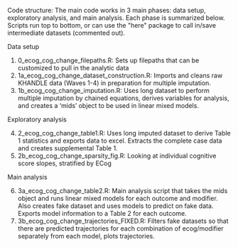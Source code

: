 Code structure: The main code works in 3 main phases: data setup, exploratory analysis, and main analysis. Each phase is summarized below. Scripts run top to bottom, or can use the "here" package to call in/save intermediate datasets (commented out). 


Data setup

1. 0_ecog_cog_change_filepaths.R: Sets up filepaths that can be customized to pull in the analytic data
2. 1a_ecog_cog_change_dataset_construction.R: Imports and cleans raw KHANDLE data (Waves 1-4) in preparation for multiple imputation.
3. 1b_ecog_cog_change_imputation.R: Uses long dataset to perform multiple imputation by chained equations, derives variables for analysis, and creates a ‘mids’ object to be used in linear mixed models. 

Exploratory analysis 

4. 2_ecog_cog_change_table1.R: Uses long imputed dataset to derive Table 1 statistics and exports data to excel. Extracts the complete case data and creates supplemental Table 1. 
5. 2b_ecog_cog_change_sparsity_fig.R: Looking at individual cognitive score slopes, stratified by ECog  

Main analysis 

6. 3a_ecog_cog_change_table2.R: Main analysis script that takes the mids object and runs linear mixed models for each outcome and modifier. Also creates fake dataset and uses models to predict on fake data. Exports model information to a Table 2 for each outcome. 
7. 3b_ecog_cog_change_trajectories_FIXED.R: Filters fake datasets so that there are predicted trajectories for each combination of ecog/modifier separately from each model, plots trajectories.
